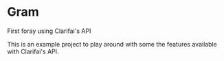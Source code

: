 # Gram
First foray using Clarifai's API

This is an example project to play around with some the features available with Clarifai's API.
